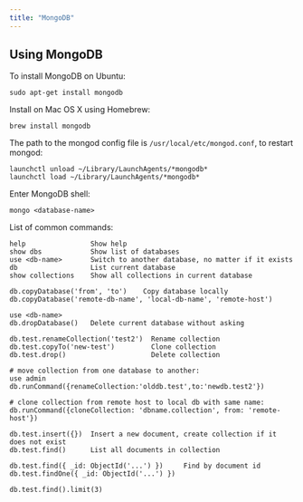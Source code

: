 ```yaml
---
title: "MongoDB"
---
```

## Using MongoDB

To install MongoDB on Ubuntu:

    sudo apt-get install mongodb

Install on Mac OS X using Homebrew:

    brew install mongodb

The path to the mongod config file is ``/usr/local/etc/mongod.conf``, to
restart mongod:

    launchctl unload ~/Library/LaunchAgents/*mongodb*
    launchctl load ~/Library/LaunchAgents/*mongodb*

Enter MongoDB shell:

    mongo <database-name>

List of common commands:

    help                Show help
    show dbs            Show list of databases
    use <db-name>       Switch to another database, no matter if it exists
    db                  List current database
    show collections    Show all collections in current database

    db.copyDatabase('from', 'to')    Copy database locally
    db.copyDatabase('remote-db-name', 'local-db-name', 'remote-host')

    use <db-name>
    db.dropDatabase()   Delete current database without asking

    db.test.renameCollection('test2')  Rename collection
    db.test.copyTo('new-test')         Clone collection
    db.test.drop()                     Delete collection

    # move collection from one database to another:
    use admin
    db.runCommand({renameCollection:'olddb.test',to:'newdb.test2'})

    # clone collection from remote host to local db with same name:
    db.runCommand({cloneCollection: 'dbname.collection', from: 'remote-host'})

    db.test.insert({})  Insert a new document, create collection if it does not exist
    db.test.find()      List all documents in collection

    db.test.find({ _id: ObjectId('...') })     Find by document id
    db.test.findOne({ _id: ObjectId('...') })

    db.test.find().limit(3)
